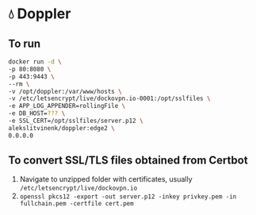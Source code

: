 # 💧 Doppler

## To run
```bash
docker run -d \
-p 80:8080 \
-p 443:9443 \
--rm \
-v /opt/doppler:/var/www/hosts \
-v /etc/letsencrypt/live/dockovpn.io-0001:/opt/sslfiles \
-e APP_LOG_APPENDER=rollingFile \
-e DB_HOST=??? \
-e SSL_CERT=/opt/sslfiles/server.p12 \
alekslitvinenk/doppler:edge2 \
0.0.0.0
```

## To convert SSL/TLS files obtained from Certbot
1. Navigate to unzipped folder with certificates, usually `/etc/letsencrypt/live/dockovpn.io`
2. `openssl pkcs12 -export -out server.p12 -inkey privkey.pem -in fullchain.pem -certfile cert.pem`
